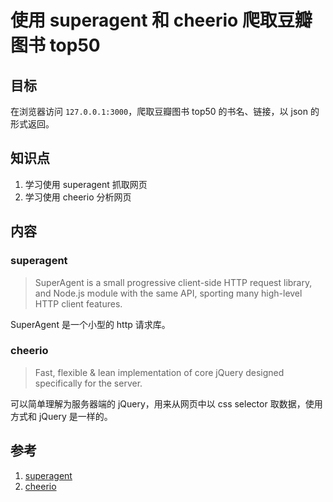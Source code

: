 # 使用 superagent 和 cheerio 爬取豆瓣图书 top50

## 目标

在浏览器访问 `127.0.0.1:3000`，爬取豆瓣图书 top50 的书名、链接，以 json 的形式返回。

## 知识点

1. 学习使用 superagent 抓取网页
2. 学习使用 cheerio 分析网页

## 内容

### superagent

> SuperAgent is a small progressive client-side HTTP request library, and Node.js module with the same API, sporting many high-level HTTP client features. 

SuperAgent 是一个小型的 http 请求库。

### cheerio

> Fast, flexible & lean implementation of core jQuery designed specifically for the server.

可以简单理解为服务器端的 jQuery，用来从网页中以 css selector 取数据，使用方式和 jQuery 是一样的。

## 参考
1. [superagent](https://github.com/visionmedia/superagent)
2. [cheerio](https://github.com/cheeriojs/cheerio)
